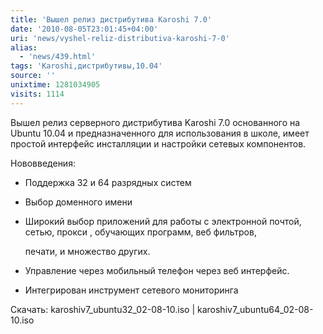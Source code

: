 ```yaml
---
title: 'Вышел релиз дистрибутива Karoshi 7.0'
date: '2010-08-05T23:01:45+04:00'
uri: 'news/vyshel-reliz-distributiva-karoshi-7-0'
alias: 
  - 'news/439.html'
tags: 'Karoshi,дистрибутивы,10.04'
source: ''
unixtime: 1281034905
visits: 1114
---
```

Вышел релиз серверного дистрибутива Karoshi 7.0 основанного на Ubuntu 10.04 и предназначенного для использования в школе, имеет простой интерфейс инсталляции и настройки сетевых компонентов.

Нововведения:

*   Поддержка 32 и 64 разрядных систем
*   Выбор доменного имени
*   Широкий выбор приложений для работы с электронной почтой, сетью, прокси , обучающих программ, веб фильтров,
    
    печати, и множество других.
    
*   Управление через мобильный телефон через веб интерфейс.
*   Интегрирован инструмент сетевого мониторинга

Скачать: karoshiv7\_ubuntu32\_02-08-10.iso | karoshiv7\_ubuntu64\_02-08-10.iso
